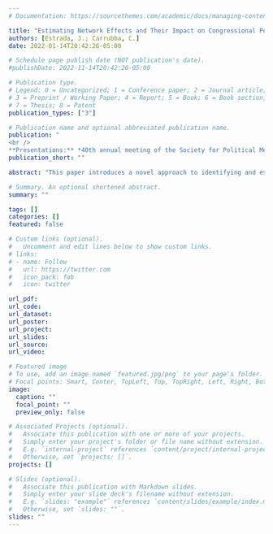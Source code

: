 ```yaml
---
# Documentation: https://sourcethemes.com/academic/docs/managing-content/

title: "Estimating Network Effects and Their Impact on Congressional Polarization"
authors: [Estrada, J.; Carrubba, C.]
date: 2022-01-14T20:42:26-05:00

# Schedule page publish date (NOT publication's date).
#publishDate: 2022-11-14T20:42:26-05:00

# Publication type.
# Legend: 0 = Uncategorized; 1 = Conference paper; 2 = Journal article;
# 3 = Preprint / Working Paper; 4 = Report; 5 = Book; 6 = Book section;
# 7 = Thesis; 8 = Patent
publication_types: ["3"]

# Publication name and optional abbreviated publication name.
publication: "
<br />
**Presentations:** *40th annual meeting of the Society for Political Methodology.*"
publication_short: ""

abstract: "This paper introduces a novel approach to identifying and estimating parameters in a model where legislators choose their expressed political ideology based on roll-call votes. We consider various professional connections, including cosponsorship, committee membership, and same-state links, to capture the influence of peers on legislators' preferences in the context of the U.S. Congress. We propose an original strategy to uniquely identify heterogeneous network effects by characterizing a subset of individuals' attributes in the population with a stochastic process where dependence vanishes in the multilayer network space. In particular, we assume that the average interest groups' contributions to state politicians affect legislators' revealed policy positions but are uncorrelated with the unobserved characteristics of other legislators far apart in the network space. We propose a Generalized Method of Moments estimator that incorporates the identifying assumptions and demonstrate its consistency and asymptotic normality. By accounting for the inherent network dependence, our estimator allows for correct inference. Through empirical analysis, we validate our main identifying assumptions and observe strong peer effects within the cosponsorship network and a direct influence of contributors' ideologies on legislators' revealed policy positions. Substantively, we argue that the polarizing influence of money in politics and the echo chamber dynamics created by partisan connections and social multipliers offer a potentially consistent explanation for the observed increase in polarization."

# Summary. An optional shortened abstract.
summary: ""

tags: []
categories: []
featured: false

# Custom links (optional).
#   Uncomment and edit lines below to show custom links.
# links:
# - name: Follow
#   url: https://twitter.com
#   icon_pack: fab
#   icon: twitter

url_pdf: 
url_code:
url_dataset:
url_poster:
url_project:
url_slides:
url_source:
url_video:

# Featured image
# To use, add an image named `featured.jpg/png` to your page's folder. 
# Focal points: Smart, Center, TopLeft, Top, TopRight, Left, Right, BottomLeft, Bottom, BottomRight.
image:
  caption: ""
  focal_point: ""
  preview_only: false

# Associated Projects (optional).
#   Associate this publication with one or more of your projects.
#   Simply enter your project's folder or file name without extension.
#   E.g. `internal-project` references `content/project/internal-project/index.md`.
#   Otherwise, set `projects: []`.
projects: []

# Slides (optional).
#   Associate this publication with Markdown slides.
#   Simply enter your slide deck's filename without extension.
#   E.g. `slides: "example"` references `content/slides/example/index.md`.
#   Otherwise, set `slides: ""`.
slides: ""
---
```

